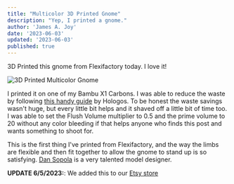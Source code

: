 ```yaml
---
title: "Multicolor 3D Printed Gnome"
description: "Yep, I printed a gnome."
author: 'James A. Joy'
date: '2023-06-03'
updated: '2023-06-03'
published: true
---
```


3D Printed this gnome from Flexifactory today. I love it! 

![3D Printed Multicolor Gnome](https://jamesjoy.sfo3.cdn.digitaloceanspaces.com/gnome.jpg)

I printed it on one of my Bambu X1 Carbons. I was able to reduce the waste by following [this handy guide](https://www.printables.com/model/390414-reduce-purge-waste-with-bambu-lab-ams) by Hologos. To be honest the waste savings wasn't huge, but every little bit helps and it shaved off a little bit of time too. I was able to set the Flush Volume multiplier to 0.5 and the prime volume to 20 without any color bleeding if that helps anyone who finds this post and wants something to shoot for.

This is the first thing I've printed from Flexifactory, and the way the limbs are flexible and then fit together to allow the gnome to stand up is so satisfying. [Dan Sopola](https://www.myminifactory.com/users/FlexiFactory) is a very talented model designer.

**UPDATE 6/5/2023:**: We added this to our [Etsy store](https://www.etsy.com/listing/1482444566/3d-printed-multicolor-viking-gnome)

